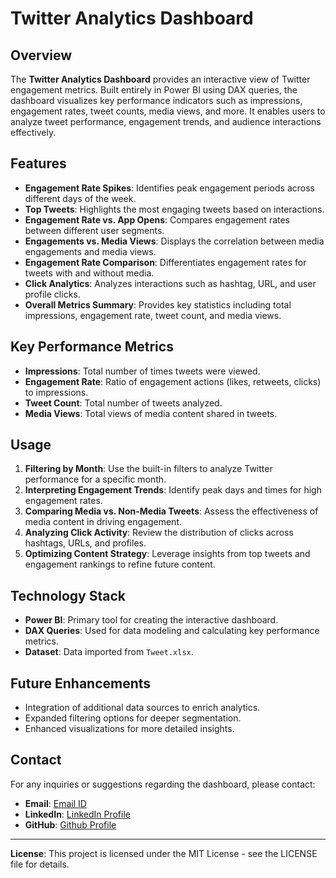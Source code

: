 # Twitter Analytics Dashboard

## Overview
The **Twitter Analytics Dashboard** provides an interactive view of Twitter engagement metrics. Built entirely in Power BI using DAX queries, the dashboard visualizes key performance indicators such as impressions, engagement rates, tweet counts, media views, and more. It enables users to analyze tweet performance, engagement trends, and audience interactions effectively.

## Features
- **Engagement Rate Spikes**: Identifies peak engagement periods across different days of the week.
- **Top Tweets**: Highlights the most engaging tweets based on interactions.
- **Engagement Rate vs. App Opens**: Compares engagement rates between different user segments.
- **Engagements vs. Media Views**: Displays the correlation between media engagements and media views.
- **Engagement Rate Comparison**: Differentiates engagement rates for tweets with and without media.
- **Click Analytics**: Analyzes interactions such as hashtag, URL, and user profile clicks.
- **Overall Metrics Summary**: Provides key statistics including total impressions, engagement rate, tweet count, and media views.

## Key Performance Metrics
- **Impressions**: Total number of times tweets were viewed.
- **Engagement Rate**: Ratio of engagement actions (likes, retweets, clicks) to impressions.
- **Tweet Count**: Total number of tweets analyzed.
- **Media Views**: Total views of media content shared in tweets.

## Usage
1. **Filtering by Month**: Use the built-in filters to analyze Twitter performance for a specific month.
2. **Interpreting Engagement Trends**: Identify peak days and times for high engagement rates.
3. **Comparing Media vs. Non-Media Tweets**: Assess the effectiveness of media content in driving engagement.
4. **Analyzing Click Activity**: Review the distribution of clicks across hashtags, URLs, and profiles.
5. **Optimizing Content Strategy**: Leverage insights from top tweets and engagement rankings to refine future content.

## Technology Stack
- **Power BI**: Primary tool for creating the interactive dashboard.
- **DAX Queries**: Used for data modeling and calculating key performance metrics.
- **Dataset**: Data imported from `Tweet.xlsx`.

## Future Enhancements
- Integration of additional data sources to enrich analytics.
- Expanded filtering options for deeper segmentation.
- Enhanced visualizations for more detailed insights.

## Contact
For any inquiries or suggestions regarding the dashboard, please contact:
- **Email**: [Email ID](ashwin.vp.2005@gmail.com)
- **LinkedIn**: [LinkedIn Profile](https://www.linkedin.com/in/ashvp05/)
- **GitHub**: [Github Profile](https://github.com/ashvp)

---

**License**: This project is licensed under the MIT License - see the LICENSE file for details.
